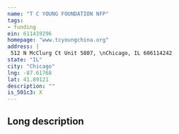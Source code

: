 ```yaml
---
name: "T C YOUNG FOUNDATION NFP"
tags:
- funding
ein: 611419296
homepage: "www.tcyoungchina.org"
address: |
 512 N McClurg Ct Unit 5807, \nChicago, IL 606114242
state: "IL"
city: "Chicago"
lng: -87.61768
lat: 41.89121
description: ""
is_501c3: X
---
```


## Long description


